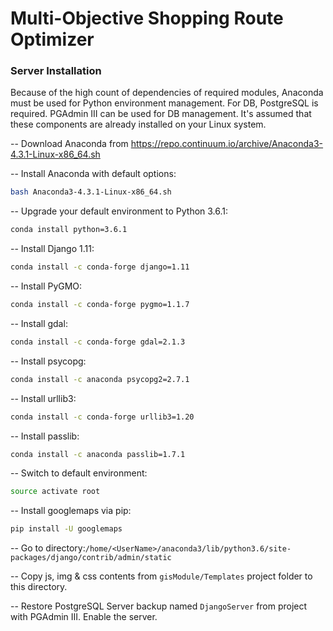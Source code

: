 # Multi-Objective Shopping Route Optimizer

### Server Installation

Because of the high count of dependencies of required modules, Anaconda must be used for Python environment management. For DB, PostgreSQL is required. PGAdmin III can be used for DB management. It's assumed that these components are already installed on your Linux system.

-- Download Anaconda from https://repo.continuum.io/archive/Anaconda3-4.3.1-Linux-x86_64.sh

-- Install Anaconda with default options:
```sh
bash Anaconda3-4.3.1-Linux-x86_64.sh
```
-- Upgrade your default environment to Python 3.6.1:
```sh
conda install python=3.6.1
```
-- Install Django 1.11:
```sh
conda install -c conda-forge django=1.11
```
-- Install PyGMO:
```sh
conda install -c conda-forge pygmo=1.1.7
```
-- Install gdal:
```sh
conda install -c conda-forge gdal=2.1.3
```
-- Install psycopg:
```sh
conda install -c anaconda psycopg2=2.7.1
```
-- Install urllib3:
```sh
conda install -c conda-forge urllib3=1.20
```
-- Install passlib:
```sh
conda install -c anaconda passlib=1.7.1
```
-- Switch to default environment:
```sh
source activate root
```
-- Install googlemaps via pip:
```sh
pip install -U googlemaps
```

-- Go to directory:`/home/<UserName>/anaconda3/lib/python3.6/site-packages/django/contrib/admin/static`

-- Copy js, img & css contents from `gisModule/Templates` project folder to this directory.

-- Restore PostgreSQL Server backup named `DjangoServer` from project with PGAdmin III. Enable the server.
